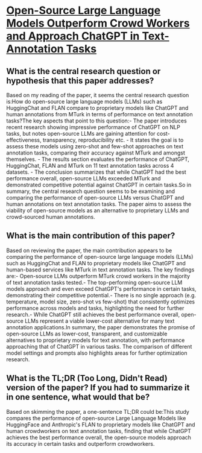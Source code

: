 # [Open-Source Large Language Models Outperform Crowd Workers and Approach   ChatGPT in Text-Annotation Tasks](https://arxiv.org/abs/2307.02179)

## What is the central research question or hypothesis that this paper addresses?

Based on my reading of the paper, it seems the central research question is:How do open-source large language models (LLMs) such as HuggingChat and FLAN compare to proprietary models like ChatGPT and human annotations from MTurk in terms of performance on text annotation tasks?The key aspects that point to this question:- The paper introduces recent research showing impressive performance of ChatGPT on NLP tasks, but notes open-source LLMs are gaining attention for cost-effectiveness, transparency, reproducibility etc. - It states the goal is to assess these models using zero-shot and few-shot approaches on text annotation tasks, comparing their accuracy against MTurk and amongst themselves. - The results section evaluates the performance of ChatGPT, HuggingChat, FLAN and MTurk on 11 text annotation tasks across 4 datasets. - The conclusion summarizes that while ChatGPT had the best performance overall, open-source LLMs exceeded MTurk and demonstrated competitive potential against ChatGPT in certain tasks.So in summary, the central research question seems to be examining and comparing the performance of open-source LLMs versus ChatGPT and human annotations on text annotation tasks. The paper aims to assess the viability of open-source models as an alternative to proprietary LLMs and crowd-sourced human annotations.


## What is the main contribution of this paper?

Based on reviewing the paper, the main contribution appears to be comparing the performance of open-source large language models (LLMs) such as HuggingChat and FLAN to proprietary models like ChatGPT and human-based services like MTurk in text annotation tasks. The key findings are:- Open-source LLMs outperform MTurk crowd workers in the majority of text annotation tasks tested.- The top-performing open-source LLM models approach and even exceed ChatGPT's performance in certain tasks, demonstrating their competitive potential.- There is no single approach (e.g. temperature, model size, zero-shot vs few-shot) that consistently optimizes performance across models and tasks, highlighting the need for further research.- While ChatGPT still achieves the best performance overall, open-source LLMs represent a viable lower-cost alternative for many text annotation applications.In summary, the paper demonstrates the promise of open-source LLMs as lower-cost, transparent, and customizable alternatives to proprietary models for text annotation, with performance approaching that of ChatGPT in various tasks. The comparison of different model settings and prompts also highlights areas for further optimization research.


## What is the TL;DR (Too Long, Didn't Read) version of the paper? If you had to summarize it in one sentence, what would that be?

Based on skimming the paper, a one-sentence TL;DR could be:This study compares the performance of open-source Large Language Models like HuggingFace and Anthropic's FLAN to proprietary models like ChatGPT and human crowdworkers on text annotation tasks, finding that while ChatGPT achieves the best performance overall, the open-source models approach its accuracy in certain tasks and outperform crowdworkers.
